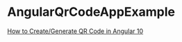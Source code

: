 # AngularQrCodeAppExample

[How to Create/Generate QR Code in Angular 10](https://www.positronx.io/angular-generate-or-create-qr-code-using-angular2-qrcode-package )